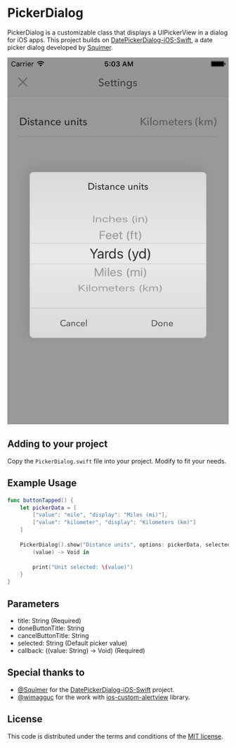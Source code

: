 # PickerDialog

PickerDialog is a customizable class that displays a UIPickerView in a dialog
for iOS apps.  This project builds on [DatePickerDialog-iOS-Swift](https://github.com/squimer/DatePickerDialog-iOS-Swift),
a date picker dialog developed by [Squimer](https://github.com/squimer).

![Demo screen](example.png)

## Adding to your project

Copy the `PickerDialog.swift` file into your project.  Modify to fit your needs.

## Example Usage

```swift
func buttonTapped() {
    let pickerData = [
        ["value": "mile", "display": "Miles (mi)"],
        ["value": "kilometer", "display": "Kilometers (km)"]
    ]

    PickerDialog().show("Distance units", options: pickerData, selected: settings.distance_unit) {
        (value) -> Void in

        print("Unit selected: \(value)")
    }
}
```

## Parameters

* title: String (Required)
* doneButtonTitle: String
* cancelButtonTitle: String
* selected: String (Default picker value)
* callback: ((value: String) -> Void) (Required)


## Special thanks to

* [@Squimer](https://github.com/squimer) for the [DatePickerDialog-iOS-Swift](https://github.com/squimer/DatePickerDialog-iOS-Swift) project.
* [@wimagguc](https://github.com/wimagguc) for the work with [ios-custom-alertview](https://github.com/wimagguc/ios-custom-alertview) library.

## License

This code is distributed under the terms and conditions of the [MIT license](LICENSE).
